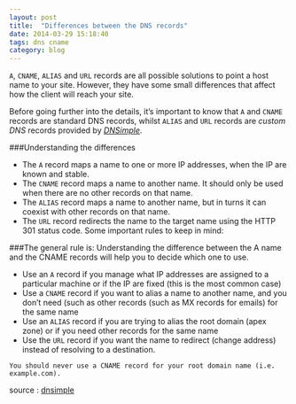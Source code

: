 ```yaml
---
layout: post
title:  "Differences between the DNS records"
date: 2014-03-29 15:18:40
tags: dns cname
category: blog
---
```


`A`, `CNAME`, `ALIAS` and `URL` records are all possible solutions to point a host name to your site. However, they have some small differences that affect how the client will reach your site.

Before going further into the details, it’s important to know that `A` and `CNAME` records are standard DNS records, whilst `ALIAS` and `URL` records are _custom DNS_ records provided by [_DNSimple_](http://support.dnsimple.com/).

###Understanding the differences

* The `A` record maps a name to one or more IP addresses, when the IP are known and stable.
* The `CNAME` record maps a name to another name. It should only be used when there are no other records on that name.
* The `ALIAS` record maps a name to another name, but in turns it can coexist with other records on that name.
* The `URL` record redirects the name to the target name using the HTTP 301 status code.
Some important rules to keep in mind:



###The general rule is:
Understanding the difference between the A name and the CNAME records will help you to decide which one to use.

* Use an `A` record if you manage what IP addresses are assigned to a particular machine or if the IP are fixed (this is the most common case)
* Use a `CNAME` record if you want to alias a name to another name, and you don’t need (such as other records (such as MX records for emails) for the same name
* Use an `ALIAS` record if you are trying to alias the root domain (apex zone) or if you need other records for the same name
* Use the `URL` record if you want the name to redirect (change address) instead of resolving to a destination.

`You should never use a CNAME record for your root domain name (i.e. example.com).`

source : [dnsimple](http://support.dnsimple.com/articles/differences-between-a-cname-alias-url/)